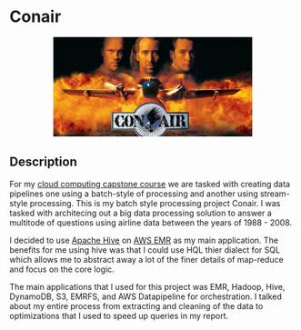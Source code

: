 # Conair
<p align="center">
  <img src="/img/con-air.jpg" width="350">
</p>

## Description 
For my [cloud computing capstone course](https://cs.illinois.edu/sites/default/files/docs/syllabi/CS598_CloudComputingCapstone.pdf) we are tasked with creating data pipelines one using a batch-style of processing and another using stream-style processing. This is my batch style processing project Conair. I was tasked with architecing out a big data processing solution to answer a multitode of questions using airline data between the years of 1988 - 2008. 

I decided to use [Apache Hive](https://hive.apache.org/) on [AWS EMR](https://aws.amazon.com/emr/) as my main application. The benefits for me using hive was that I could use HQL thier dialect for SQL which allows me to abstract away a lot of the finer details of map-reduce and focus on the core logic. 

The main applications that I used for this project was EMR, Hadoop, Hive, DynamoDB, S3, EMRFS, and AWS Datapipeline for orchestration. I talked about my entire process from extracting and cleaning of the data to optimizations that I used to speed up queries in my report. 